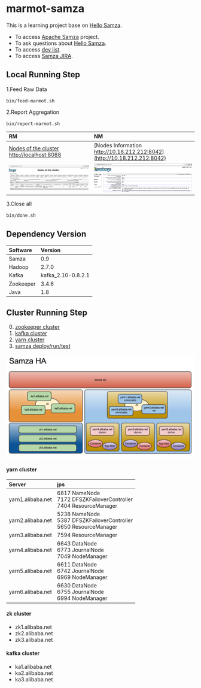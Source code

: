 marmot-samza
===========

This is a learning project base on [Hello Samza](http://samza.apache.org/startup/hello-samza/0.8/).

- To access [Apache Samza](http://samza.apache.org) project.
- To ask questions about [Hello Samza](http://samza.apache.org/startup/hello-samza/0.8/).
- To access [dev list](http://samza.apache.org/community/mailing-lists.html).
- To access [Samza JIRA](https://issues.apache.org/jira/browse/SAMZA).

## Local Running Step

1.Feed Raw Data

```
bin/feed-marmot.sh
```

2.Report Aggregation

```
bin/report-marmot.sh
```

|RM|NM|
|:--|:--|
|[Nodes of the cluster http://localhost:8088](http://localhost:8088)|[Nodes Information http://10.18.212.212:8042](http://10.18.212.212:8042)|
|![local_rm.png](doc/img/local_rm.png)|![local_nm.png](doc/img/local_nm.png)|

3.Close all
```
bin/done.sh
```
## Dependency Version

|Software|Version|
|:--|:--|
|Samza|0.9|
|Hadoop|2.7.0|
|Kafka|kafka_2.10-0.8.2.1|
|Zookeeper|3.4.6|
|Java|1.8|

## Cluster Running Step
0. [zookeeper cluster](doc/1.zk.md)
0. [kafka cluster](2.kafka.md)
0. [yarn cluster](3.yarn.md)
0. [samza deploy/run/test](4.samza.md)

![samza_ha.png](doc/img/samza_ha.png)

#### yarn cluster
|Server|jps|
|:--|:--|
|yarn1.alibaba.net|6817 NameNode<br/>7172 DFSZKFailoverController<br/>7404 ResourceManager|
|yarn2.alibaba.net|5238 NameNode<br/>5387 DFSZKFailoverController<br/>5650 ResourceManager|
|yarn3.alibaba.net|7594 ResourceManager|
|yarn4.alibaba.net|6643 DataNode<br/>6773 JournalNode<br/>7049 NodeManager|
|yarn5.alibaba.net|6611 DataNode<br/>6742 JournalNode<br/>6969 NodeManager|
|yarn6.alibaba.net|6630 DataNode<br/>6755 JournalNode<br/>6994 NodeManager|

#### zk cluster
- zk1.alibaba.net
- zk2.alibaba.net
- zk3.alibaba.net

#### kafka cluster
- ka1.alibaba.net
- ka2.alibaba.net
- ka3.alibaba.net
